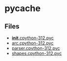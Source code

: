 # __pycache__

## Files

- [__init__.cpython-312.pyc](__init__.cpython-312.pyc)
- [arc.cpython-312.pyc](arc.cpython-312.pyc)
- [parser.cpython-312.pyc](parser.cpython-312.pyc)
- [shapes.cpython-312.pyc](shapes.cpython-312.pyc)

